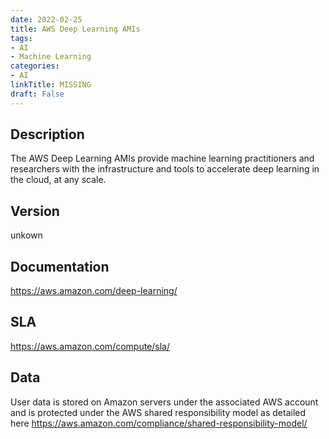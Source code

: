 ```yaml
---
date: 2022-02-25
title: AWS Deep Learning AMIs
tags: 
- AI
- Machine Learning
categories: 
- AI
linkTitle: MISSING
draft: False
---
```


## Description

The AWS Deep Learning AMIs provide machine learning practitioners and researchers with the infrastructure and tools to accelerate deep learning in the cloud, at any scale.

## Version

unkown

## Documentation

https://aws.amazon.com/deep-learning/

## SLA

https://aws.amazon.com/compute/sla/

## Data

User data is stored on Amazon servers under the associated AWS account and is protected under the AWS shared responsibility model as detailed here https://aws.amazon.com/compliance/shared-responsibility-model/
